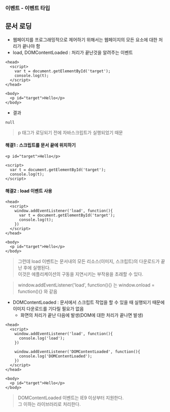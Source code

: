 ### 이벤트 - 이벤트 타입
## 문서 로딩
- 웹페이지를 프로그래밍적으로 제어하기 위해서는 웹페이지의 모든 요소에 대한 처리가 끝나야 함
- load, DOMContentLoaded : 처리가 끝난것을 알려주는 이벤트
```
<head>
  <script>
    var t = document.getElementById('target');
    console.log(t);
  </script>
</head>

<body>
  <p id="target">Hello</p>
</body>
```
- 결과
```
null
```
> p 태그가 로딩되기 전에 자바스크립트가 실행되었기 때문

#### 해결1 : 스크립트를 문서 끝에 위치하기
```
<p id="target">Hello</p>

<script>
  var t = document.getElementById('target');
  console.log(t);
</script>
```

#### 해결2 : load 이벤트 사용
```
<head>
  <script>
    window.addEventListener('load', function(){
      var t = document.getElementById('target');
      console.log(t);
    })
  </script>
</head>

<body>
  <p id="target">Hello</p>
</body>
```
> 그런데 load 이벤트는 문서내의 모든 리소스(이미지, 스크립트)의 다운로드가 끝난 후에 실행된다.<br/>이것은 에플리케이션의 구동을 지연시키는 부작용을 초래할 수 있다.

> window.addEventListener('load', function(){} 는 window.onload = function(){} 와 같음

- DOMContentLoaded : 문서에서 스크립트 작업을 할 수 있을 때 실행되기 때문에 이미지 다운로드를 기다릴 필요가 없음
  - 화면의 처리가 끝난 다음에 발생(DOM에 대한 처리가 끝나면 발생)
```
<head>
  <script>
    window.addEventListener('load', function(){
      console.log('load');
    })
    
    window.addEventListener('DOMContentLoaded', function(){
      console.log('DOMContentLoaded');
    })
  </script>
</head>

<body>
  <p id="target">Hello</p>
</body>
```
> DOMContentLoaded 이벤트는 IE9 이상부터 지원한다.<br/>그 이하는 라이브러리로 처리한다.
